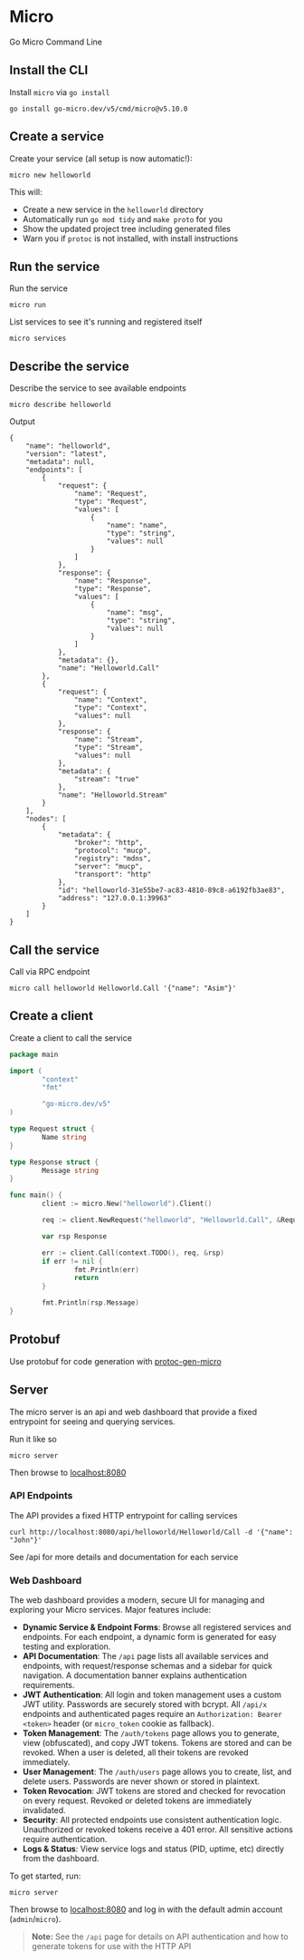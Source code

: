 # Micro

Go Micro Command Line

## Install the CLI

Install `micro` via `go install`

```
go install go-micro.dev/v5/cmd/micro@v5.10.0
```


## Create a service

Create your service (all setup is now automatic!):

```
micro new helloworld
```

This will:
- Create a new service in the `helloworld` directory
- Automatically run `go mod tidy` and `make proto` for you
- Show the updated project tree including generated files
- Warn you if `protoc` is not installed, with install instructions

## Run the service

Run the service

```
micro run
```

List services to see it's running and registered itself

```
micro services
```

## Describe the service

Describe the service to see available endpoints

```
micro describe helloworld
```

Output

```
{
    "name": "helloworld",
    "version": "latest",
    "metadata": null,
    "endpoints": [
        {
            "request": {
                "name": "Request",
                "type": "Request",
                "values": [
                    {
                        "name": "name",
                        "type": "string",
                        "values": null
                    }
                ]
            },
            "response": {
                "name": "Response",
                "type": "Response",
                "values": [
                    {
                        "name": "msg",
                        "type": "string",
                        "values": null
                    }
                ]
            },
            "metadata": {},
            "name": "Helloworld.Call"
        },
        {
            "request": {
                "name": "Context",
                "type": "Context",
                "values": null
            },
            "response": {
                "name": "Stream",
                "type": "Stream",
                "values": null
            },
            "metadata": {
                "stream": "true"
            },
            "name": "Helloworld.Stream"
        }
    ],
    "nodes": [
        {
            "metadata": {
                "broker": "http",
                "protocol": "mucp",
                "registry": "mdns",
                "server": "mucp",
                "transport": "http"
            },
            "id": "helloworld-31e55be7-ac83-4810-89c8-a6192fb3ae83",
            "address": "127.0.0.1:39963"
        }
    ]
}
```

## Call the service

Call via RPC endpoint

```
micro call helloworld Helloworld.Call '{"name": "Asim"}'
```

## Create a client

Create a client to call the service

```go
package main

import (
        "context"
        "fmt"

        "go-micro.dev/v5"
)

type Request struct {
        Name string
}

type Response struct {
        Message string
}

func main() {
        client := micro.New("helloworld").Client()

        req := client.NewRequest("helloworld", "Helloworld.Call", &Request{Name: "John"})

        var rsp Response

        err := client.Call(context.TODO(), req, &rsp)
        if err != nil {
                fmt.Println(err)
                return
        }

        fmt.Println(rsp.Message)
}
```

## Protobuf 

Use protobuf for code generation with [protoc-gen-micro](https://github.com/micro/go-micro/tree/master/cmd/protoc-gen-micro)

## Server

The micro server is an api and web dashboard that provide a fixed entrypoint for seeing and querying services.

Run it like so

```
micro server
```

Then browse to [localhost:8080](http://localhost:8080)

### API Endpoints 

The API provides a fixed HTTP entrypoint for calling services

```
curl http://localhost:8080/api/helloworld/Helloworld/Call -d '{"name": "John"}'
```
See /api for more details and documentation for each service

### Web Dashboard 

The web dashboard provides a modern, secure UI for managing and exploring your Micro services. Major features include:

- **Dynamic Service & Endpoint Forms**: Browse all registered services and endpoints. For each endpoint, a dynamic form is generated for easy testing and exploration.
- **API Documentation**: The `/api` page lists all available services and endpoints, with request/response schemas and a sidebar for quick navigation. A documentation banner explains authentication requirements.
- **JWT Authentication**: All login and token management uses a custom JWT utility. Passwords are securely stored with bcrypt. All `/api/x` endpoints and authenticated pages require an `Authorization: Bearer <token>` header (or `micro_token` cookie as fallback).
- **Token Management**: The `/auth/tokens` page allows you to generate, view (obfuscated), and copy JWT tokens. Tokens are stored and can be revoked. When a user is deleted, all their tokens are revoked immediately.
- **User Management**: The `/auth/users` page allows you to create, list, and delete users. Passwords are never shown or stored in plaintext.
- **Token Revocation**: JWT tokens are stored and checked for revocation on every request. Revoked or deleted tokens are immediately invalidated.
- **Security**: All protected endpoints use consistent authentication logic. Unauthorized or revoked tokens receive a 401 error. All sensitive actions require authentication.
- **Logs & Status**: View service logs and status (PID, uptime, etc) directly from the dashboard.

To get started, run:

```
micro server
```

Then browse to [localhost:8080](http://localhost:8080) and log in with the default admin account (`admin`/`micro`).

> **Note:** See the `/api` page for details on API authentication and how to generate tokens for use with the HTTP API
